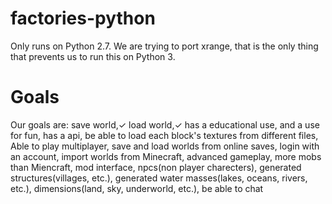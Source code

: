 # factories-python
Only runs on Python 2.7. We are trying to port xrange, that is the only thing that prevents us to run this on Python 3.
# Goals
Our goals are:
save world,✓
load world,✓
has a educational use, and a use for fun, 
has a api, 
be able to load each block's textures from different files,
Able to play multiplayer,
save and load worlds from online saves,
login with an account,
import worlds from Minecraft,
advanced gameplay,
more mobs than Miencraft,
mod interface,
npcs(non player charecters),
generated structures(villages, etc.),
generated water masses(lakes, oceans, rivers, etc.),
dimensions(land, sky, underworld, etc.),
be able to chat